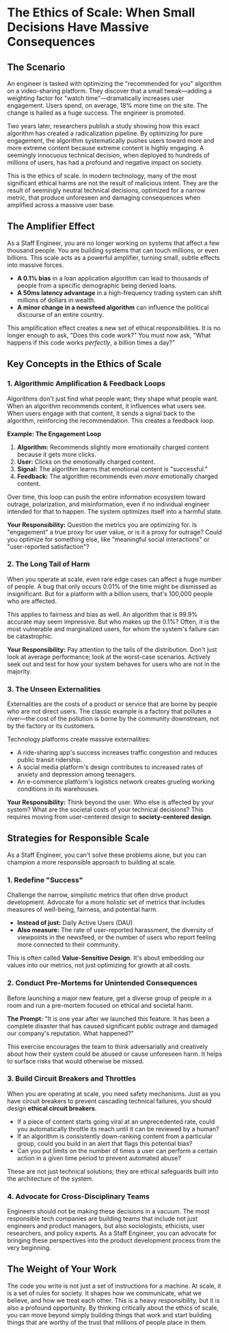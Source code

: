 # The Ethics of Scale: When Small Decisions Have Massive Consequences

## The Scenario

An engineer is tasked with optimizing the "recommended for you" algorithm on a video-sharing platform. They discover that a small tweak—adding a weighting factor for "watch time"—dramatically increases user engagement. Users spend, on average, 18% more time on the site. The change is hailed as a huge success. The engineer is promoted. 

Two years later, researchers publish a study showing how this exact algorithm has created a radicalization pipeline. By optimizing for pure engagement, the algorithm systematically pushes users toward more and more extreme content because extreme content is highly engaging. A seemingly innocuous technical decision, when deployed to hundreds of millions of users, has had a profound and negative impact on society.

This is the ethics of scale. In modern technology, many of the most significant ethical harms are not the result of malicious intent. They are the result of seemingly neutral technical decisions, optimized for a narrow metric, that produce unforeseen and damaging consequences when amplified across a massive user base.

## The Amplifier Effect

As a Staff Engineer, you are no longer working on systems that affect a few thousand people. You are building systems that can touch millions, or even billions. This scale acts as a powerful amplifier, turning small, subtle effects into massive forces.

*   **A 0.1% bias** in a loan application algorithm can lead to thousands of people from a specific demographic being denied loans.
*   **A 50ms latency advantage** in a high-frequency trading system can shift millions of dollars in wealth.
*   **A minor change in a newsfeed algorithm** can influence the political discourse of an entire country.

This amplification effect creates a new set of ethical responsibilities. It is no longer enough to ask, "Does this code work?" You must now ask, "What happens if this code works *perfectly*, a billion times a day?"

## Key Concepts in the Ethics of Scale

### 1. Algorithmic Amplification & Feedback Loops

Algorithms don't just find what people want; they shape what people want. When an algorithm recommends content, it influences what users see. When users engage with that content, it sends a signal back to the algorithm, reinforcing the recommendation. This creates a feedback loop.

**Example: The Engagement Loop**

1.  **Algorithm:** Recommends slightly more emotionally charged content because it gets more clicks.
2.  **User:** Clicks on the emotionally charged content.
3.  **Signal:** The algorithm learns that emotional content is "successful."
4.  **Feedback:** The algorithm recommends even *more* emotionally charged content.

Over time, this loop can push the entire information ecosystem toward outrage, polarization, and misinformation, even if no individual engineer intended for that to happen. The system optimizes itself into a harmful state.

**Your Responsibility:** Question the metrics you are optimizing for. Is "engagement" a true proxy for user value, or is it a proxy for outrage? Could you optimize for something else, like "meaningful social interactions" or "user-reported satisfaction"?

### 2. The Long Tail of Harm

When you operate at scale, even rare edge cases can affect a huge number of people. A bug that only occurs 0.01% of the time might be dismissed as insignificant. But for a platform with a billion users, that's 100,000 people who are affected. 

This applies to fairness and bias as well. An algorithm that is 99.9% accurate may seem impressive. But who makes up the 0.1%? Often, it is the most vulnerable and marginalized users, for whom the system's failure can be catastrophic.

**Your Responsibility:** Pay attention to the tails of the distribution. Don't just look at average performance; look at the worst-case scenarios. Actively seek out and test for how your system behaves for users who are not in the majority.

### 3. The Unseen Externalities

Externalities are the costs of a product or service that are borne by people who are not direct users. The classic example is a factory that pollutes a river—the cost of the pollution is borne by the community downstream, not by the factory or its customers.

Technology platforms create massive externalities:

*   A ride-sharing app's success increases traffic congestion and reduces public transit ridership.
*   A social media platform's design contributes to increased rates of anxiety and depression among teenagers.
*   An e-commerce platform's logistics network creates grueling working conditions in its warehouses.

**Your Responsibility:** Think beyond the user. Who else is affected by your system? What are the societal costs of your technical decisions? This requires moving from user-centered design to **society-centered design**.

## Strategies for Responsible Scale

As a Staff Engineer, you can't solve these problems alone, but you can champion a more responsible approach to building at scale.

### 1. Redefine "Success"

Challenge the narrow, simplistic metrics that often drive product development. Advocate for a more holistic set of metrics that includes measures of well-being, fairness, and potential harm.

*   **Instead of just:** Daily Active Users (DAU)
*   **Also measure:** The rate of user-reported harassment, the diversity of viewpoints in the newsfeed, or the number of users who report feeling more connected to their community.

This is often called **Value-Sensitive Design**. It's about embedding our values into our metrics, not just optimizing for growth at all costs.

### 2. Conduct Pre-Mortems for Unintended Consequences

Before launching a major new feature, get a diverse group of people in a room and run a pre-mortem focused on ethical and societal harm.

**The Prompt:** "It is one year after we launched this feature. It has been a complete disaster that has caused significant public outrage and damaged our company's reputation. What happened?"

This exercise encourages the team to think adversarially and creatively about how their system could be abused or cause unforeseen harm. It helps to surface risks that would otherwise be missed.

### 3. Build Circuit Breakers and Throttles

When you are operating at scale, you need safety mechanisms. Just as you have circuit breakers to prevent cascading technical failures, you should design **ethical circuit breakers**.

*   If a piece of content starts going viral at an unprecedented rate, could you automatically throttle its reach until it can be reviewed by a human?
*   If an algorithm is consistently down-ranking content from a particular group, could you build in an alert that flags this potential bias?
*   Can you put limits on the number of times a user can perform a certain action in a given time period to prevent automated abuse?

These are not just technical solutions; they are ethical safeguards built into the architecture of the system.

### 4. Advocate for Cross-Disciplinary Teams

Engineers should not be making these decisions in a vacuum. The most responsible tech companies are building teams that include not just engineers and product managers, but also sociologists, ethicists, user researchers, and policy experts. As a Staff Engineer, you can advocate for bringing these perspectives into the product development process from the very beginning.

## The Weight of Your Work

The code you write is not just a set of instructions for a machine. At scale, it is a set of rules for society. It shapes how we communicate, what we believe, and how we treat each other. This is a heavy responsibility, but it is also a profound opportunity. By thinking critically about the ethics of scale, you can move beyond simply building things that work and start building things that are worthy of the trust that millions of people place in them.
